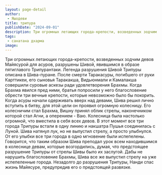 ```yaml
---
layout: page-detail
author:
 - Яшодеви
title: трипура
publishDate: "2024-09-01"
description: Три огромных летающих города-крепости, возведенных зодчим девов Майясурой для асуров, разрушены Шивой, явившимся в образе пятиглавого Трипурантаки. Легенда разрушения Шивой Трипуры описана в Шива-пуране. После смерти Таракасуры, погибшего от руки Карттикеи, его сыновья Таракакша, Видьюнмали и Камалакша совершили суровые аскезы ради удовлетворения Брахмы. Когда Брахма явился пред ними, братья попросили у него благословение обрести три вечные крепости, которые невозможно было бы покорить. Когда асуры начали одерживать вверх над девами, Шива решил лично вступить в битву, для этой цели он проявил огромную колесницу. Его колесничим стал Брахма, Вишну принял облик стрелы, наконечником которой стал Агни, а оперением - Ваю. Колесница была настолько огромной, что вместила в себя всех девов.
tags:
 - санатана дхарма
image: 
---
```


Три огромных летающих города-крепости, возведенных зодчим девов Майясурой для асуров, разрушены Шивой, явившимся в образе пятиглавого Трипурантаки. Легенда разрушения Шивой Трипуры описана в Шива-пуране. После смерти Таракасуры, погибшего от руки Карттикеи, его сыновья Таракакша, Видьюнмали и Камалакша совершили суровые аскезы ради удовлетворения Брахмы. Когда Брахма явился пред ними, братья попросили у него благословение обрести три вечные крепости, которые невозможно было бы покорить. Когда асуры начали одерживать вверх над девами, Шива решил лично вступить в битву, для этой цели он проявил огромную колесницу. Его колесничим стал Брахма, Вишну принял облик стрелы, наконечником которой стал Агни, а оперением - Ваю. Колесница была настолько огромной, что вместила в себя всех девов.
В этот момент все три города Трипуры встали в одну линию и накшатра Пушья соединилась с Луной. Шива натянул лук, но не выпустил стрелу, а просто улыбнулся. От его улыбки все три города в одно мгновение были испепелены. Говорится, что таким образом Шива преподал урок всем находившимся в колеснице девам, которые возгордились, думая, что предстоящее разрушение Трипуры от стрелы Шивы было их заслугой. Дабы не нарушить благословение Брахмы, Шива все же выпустил стрелу на уже испепеленные города. Незадолго до разрушения Трипуры, Нанди спас жизнь Майясуре, предупредив его о предстоящей развязке.

